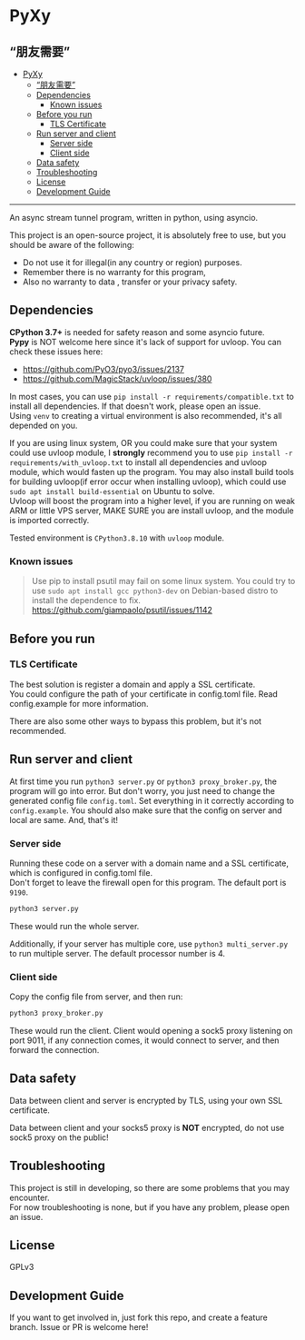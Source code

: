 # PyXy

## “朋友需要”

- [PyXy](#pyxy)
  - [“朋友需要”](#朋友需要)
  - [Dependencies](#dependencies)
    - [Known issues](#known-issues)
  - [Before you run](#before-you-run)
    - [TLS Certificate](#tls-certificate)
  - [Run server and client](#run-server-and-client)
    - [Server side](#server-side)
    - [Client side](#client-side)
  - [Data safety](#data-safety)
  - [Troubleshooting](#troubleshooting)
  - [License](#license)
  - [Development Guide](#development-guide)


---

An async stream tunnel program, written in python, using asyncio.

This project is an open-source project, it is absolutely free to use, but you should be aware of the following:
- Do not use it for illegal(in any country or region) purposes.
- Remember there is no warranty for this program, 
- Also no warranty to data , transfer or your privacy safety.


## Dependencies

**CPython 3.7+** is needed for safety reason and some asyncio future.  
**Pypy** is NOT welcome here since it's lack of support for uvloop. You can check these issues here:

- https://github.com/PyO3/pyo3/issues/2137
- https://github.com/MagicStack/uvloop/issues/380

In most cases, you can use `pip install -r requirements/compatible.txt` to install all dependencies. If that doesn't work, please open an issue.  
Using `venv` to creating a virtual environment is also recommended, it's all depended on you.

If you are using linux system, OR you could make sure that your system could use uvloop module, I **strongly** recommend you to use `pip install -r requirements/with_uvloop.txt` to install all dependencies and uvloop module, which would fasten up the program. You may also install build tools for building uvloop(if error occur when installing uvloop), which could use `sudo apt install build-essential` on Ubuntu to solve.  
Uvloop will boost the program into a higher level, if you are running on weak ARM or little VPS server, MAKE SURE you are install uvloop, and the module is imported correctly.

Tested environment is `CPython3.8.10` with `uvloop` module.

### Known issues

> Use pip to install psutil may fail on some linux system. You could try to use `sudo apt install gcc python3-dev` on Debian-based distro to install the dependence to fix.  
> https://github.com/giampaolo/psutil/issues/1142

## Before you run

### TLS Certificate

The best solution is register a domain and apply a SSL certificate.  
You could configure the path of your certificate in config.toml file. Read config.example for more information.

There are also some other ways to bypass this problem, but it's not recommended.

## Run server and client

At first time you run `python3 server.py` or `python3 proxy_broker.py`, the program will go into error. But don't worry, you just need to change the generated config file `config.toml`. Set everything in it correctly according to `config.example`. You should also make sure that the config on server and local are same. And, that's it!

### Server side
Running these code on a server with a domain name and a SSL certificate, which is configured in config.toml file.  
Don't forget to leave the firewall open for this program. The default port is `9190`.  

```bash
python3 server.py
```

These would run the whole server.  

Additionally, if your server has multiple core, use `python3 multi_server.py` to run multiple server. The default processor number is 4.

### Client side

Copy the config file from server, and then run:  

```bash
python3 proxy_broker.py
```

These would run the client. Client would opening a sock5 proxy listening on port 9011, if any connection comes, it would connect to server, and then forward the connection.

## Data safety

Data between client and server is encrypted by TLS, using your own SSL certificate.

Data between client and your socks5 proxy is **NOT** encrypted, do not use sock5 proxy on the public!

## Troubleshooting

This project is still in developing, so there are some problems that you may encounter.  
For now troubleshooting is none, but if you have any problem, please open an issue.

## License

GPLv3

## Development Guide

If you want to get involved in, just fork this repo, and create a feature branch. Issue or PR is welcome here!  
